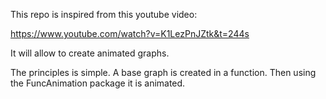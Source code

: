 This repo is inspired from this youtube video:

https://www.youtube.com/watch?v=K1LezPnJZtk&t=244s

It will allow to create animated graphs.

The principles is simple. A base graph is created in a function. Then using the FuncAnimation package it is animated.

